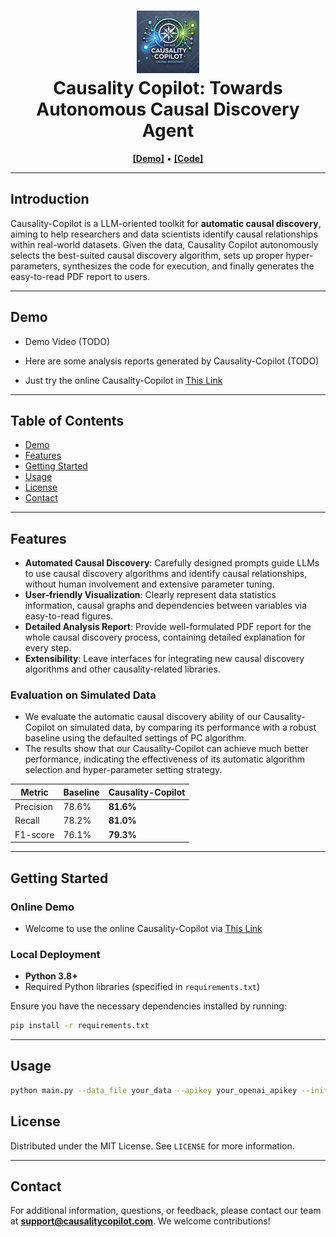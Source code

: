 <h1 align="center">
<img src="logo.webp" width="100" alt="JiuZhang" />
<br>
Causality Copilot: Towards Autonomous Causal Discovery Agent
</h1>
<p align="center">
  <a href="https://921b68852c4d574f0e.gradio.live/"><b>[Demo]</b></a> •
  <a href="https://github.com/Lancelot39/Causality-Copilot"><b>[Code]</b></a>
</p>


---

## Introduction

Causality-Copilot is a LLM-oriented toolkit for **automatic causal discovery**, aiming to help researchers and data scientists identify causal relationships within real-world datasets. Given the data, Causality Copilot autonomously selects the best-suited causal discovery algorithm, sets up proper hyper-parameters, synthesizes the code for execution, and finally generates the easy-to-read PDF report to users.

---

## Demo

- Demo Video (TODO)

- Here are some analysis reports generated by Causality-Copilot (TODO)

- Just try the online Causality-Copilot in [This Link](https://921b68852c4d574f0e.gradio.live/)

---

## Table of Contents

- [Demo](#Demo)
- [Features](#features)
- [Getting Started](#getting-started)
- [Usage](#usage)
- [License](#license)
- [Contact](#Contact)

---

## Features

- **Automated Causal Discovery**: Carefully designed prompts guide LLMs to use causal discovery algorithms and identify causal relationships, without human involvement and extensive parameter tuning.
- **User-friendly Visualization**: Clearly represent data statistics information, causal graphs and dependencies between variables via easy-to-read figures.
- **Detailed Analysis Report**: Provide well-formulated PDF report for the whole causal discovery process, containing detailed explanation for every step.
- **Extensibility**: Leave interfaces for integrating new causal discovery algorithms and other causality-related libraries.

### Evaluation on Simulated Data

- We evaluate the automatic causal discovery ability of our Causality-Copilot on simulated data, by comparing its performance with a robust baseline using the defaulted settings of PC algorithm.
- The results show that our Causality-Copilot can achieve much better performance, indicating the effectiveness of its automatic algorithm selection and hyper-parameter setting strategy.

| Metric    | Baseline | Causality-Copilot |
|-----------|----------|-------------------|
| Precision | 78.6%    | **81.6%**         |
| Recall    | 78.2%    | **81.0%**         |
| F1-score  | 76.1%    | **79.3%**         |

---

## Getting Started

### Online Demo

- Welcome to use the online Causality-Copilot via [This Link](https://921b68852c4d574f0e.gradio.live/)


### Local Deployment

- **Python 3.8+**
- Required Python libraries (specified in `requirements.txt`)

Ensure you have the necessary dependencies installed by running:

```bash
pip install -r requirements.txt
```

---

## Usage

```bash
python main.py --data_file your_data --apikey your_openai_apikey --initial_query your_user_query
```

## License

Distributed under the MIT License. See `LICENSE` for more information.

---

## Contact

For additional information, questions, or feedback, please contact our team at **support@causalitycopilot.com**. We welcome contributions!

